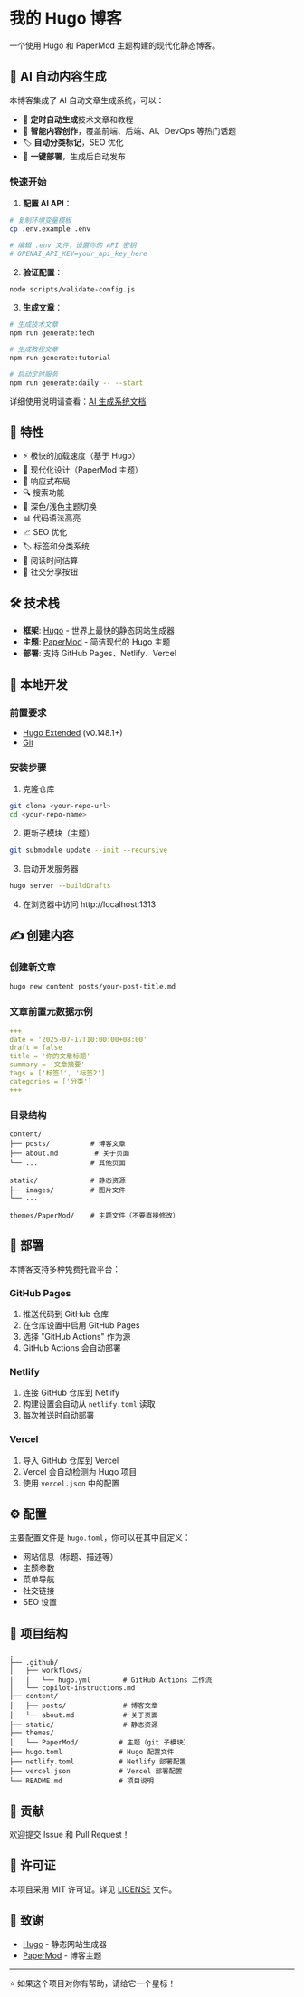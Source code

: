 # 我的 Hugo 博客

一个使用 Hugo 和 PaperMod 主题构建的现代化静态博客。

## 🤖 AI 自动内容生成

本博客集成了 AI 自动文章生成系统，可以：

- 🔄 **定时自动生成**技术文章和教程
- 📝 **智能内容创作**，覆盖前端、后端、AI、DevOps 等热门话题
- 🏷️ **自动分类标记**，SEO 优化
- 🚀 **一键部署**，生成后自动发布

### 快速开始

1. **配置 AI API**：
```bash
# 复制环境变量模板
cp .env.example .env

# 编辑 .env 文件，设置你的 API 密钥
# OPENAI_API_KEY=your_api_key_here
```

2. **验证配置**：
```bash
node scripts/validate-config.js
```

3. **生成文章**：
```bash
# 生成技术文章
npm run generate:tech

# 生成教程文章  
npm run generate:tutorial

# 启动定时服务
npm run generate:daily -- --start
```

详细使用说明请查看：[AI 生成系统文档](docs/AI_GENERATOR.md)

## 🚀 特性

- ⚡ 极快的加载速度（基于 Hugo）
- 🎨 现代化设计（PaperMod 主题）
- 📱 响应式布局
- 🔍 搜索功能
- 🌙 深色/浅色主题切换
- 📊 代码语法高亮
- 📈 SEO 优化
- 🏷️ 标签和分类系统
- 📖 阅读时间估算
- 🔗 社交分享按钮

## 🛠️ 技术栈

- **框架**: [Hugo](https://gohugo.io/) - 世界上最快的静态网站生成器
- **主题**: [PaperMod](https://github.com/adityatelange/hugo-PaperMod) - 简洁现代的 Hugo 主题
- **部署**: 支持 GitHub Pages、Netlify、Vercel

## 📝 本地开发

### 前置要求

- [Hugo Extended](https://gohugo.io/installation/) (v0.148.1+)
- [Git](https://git-scm.com/)

### 安装步骤

1. 克隆仓库
```bash
git clone <your-repo-url>
cd <your-repo-name>
```

2. 更新子模块（主题）
```bash
git submodule update --init --recursive
```

3. 启动开发服务器
```bash
hugo server --buildDrafts
```

4. 在浏览器中访问 http://localhost:1313

## ✍️ 创建内容

### 创建新文章

```bash
hugo new content posts/your-post-title.md
```

### 文章前置元数据示例

```yaml
+++
date = '2025-07-17T10:00:00+08:00'
draft = false
title = '你的文章标题'
summary = '文章摘要'
tags = ['标签1', '标签2']
categories = ['分类']
+++
```

### 目录结构

```
content/
├── posts/          # 博客文章
├── about.md         # 关于页面
└── ...             # 其他页面

static/             # 静态资源
├── images/         # 图片文件
└── ...

themes/PaperMod/    # 主题文件（不要直接修改）
```

## 🚀 部署

本博客支持多种免费托管平台：

### GitHub Pages

1. 推送代码到 GitHub 仓库
2. 在仓库设置中启用 GitHub Pages
3. 选择 "GitHub Actions" 作为源
4. GitHub Actions 会自动部署

### Netlify

1. 连接 GitHub 仓库到 Netlify
2. 构建设置会自动从 `netlify.toml` 读取
3. 每次推送时自动部署

### Vercel

1. 导入 GitHub 仓库到 Vercel
2. Vercel 会自动检测为 Hugo 项目
3. 使用 `vercel.json` 中的配置

## ⚙️ 配置

主要配置文件是 `hugo.toml`，你可以在其中自定义：

- 网站信息（标题、描述等）
- 主题参数
- 菜单导航
- 社交链接
- SEO 设置

## 📁 项目结构

```
.
├── .github/
│   ├── workflows/
│   │   └── hugo.yml        # GitHub Actions 工作流
│   └── copilot-instructions.md
├── content/
│   ├── posts/              # 博客文章
│   └── about.md            # 关于页面
├── static/                 # 静态资源
├── themes/
│   └── PaperMod/          # 主题（git 子模块）
├── hugo.toml              # Hugo 配置文件
├── netlify.toml           # Netlify 部署配置
├── vercel.json            # Vercel 部署配置
└── README.md              # 项目说明
```

## 🤝 贡献

欢迎提交 Issue 和 Pull Request！

## 📄 许可证

本项目采用 MIT 许可证。详见 [LICENSE](LICENSE) 文件。

## 🙏 致谢

- [Hugo](https://gohugo.io/) - 静态网站生成器
- [PaperMod](https://github.com/adityatelange/hugo-PaperMod) - 博客主题

---

⭐ 如果这个项目对你有帮助，请给它一个星标！
